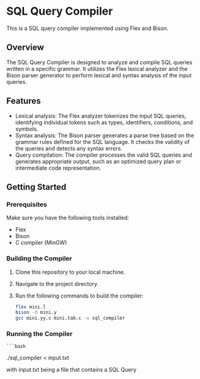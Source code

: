 # SQL Query Compiler

This is a SQL query compiler implemented using Flex and Bison.

## Overview

The SQL Query Compiler is designed to analyze and compile SQL queries written in a specific grammar. It utilizes the Flex lexical analyzer and the Bison parser generator to perform lexical and syntax analysis of the input queries.

## Features

- Lexical analysis: The Flex analyzer tokenizes the input SQL queries, identifying individual tokens such as types, identifiers, conditions, and symbols.
- Syntax analysis: The Bison parser generates a parse tree based on the grammar rules defined for the SQL language. It checks the validity of the queries and detects any syntax errors.
- Query compilation: The compiler processes the valid SQL queries and generates appropriate output, such as an optimized query plan or intermediate code representation.

## Getting Started

### Prerequisites

Make sure you have the following tools installed:

- Flex 
- Bison
- C compiler (MinGW)

### Building the Compiler

1. Clone this repository to your local machine.
2. Navigate to the project directory.
3. Run the following commands to build the compiler:

   ```bash
   flex mini.l
   bison -d mini.y
   gcc mini.yy.c mini.tab.c -o sql_compiler

### Running the Compiler

    ```bash
   ./sql_compiler < input.txt

with input.txt being a file that contains a SQL Query
